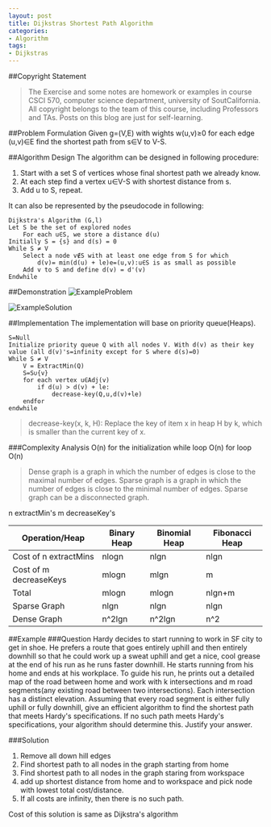 ```yaml
---
layout: post
title: Dijkstras Shortest Path Algorithm
categories:
- Algorithm
tags:
- Dijkstras
---
```


##Copyright Statement
> The Exercise and some notes are homework or examples in course CSCI 570, computer science department, university of SoutCalifornia. All copyright belongs to the team of this course, including Professors and TAs. Posts on this blog are just for self-learning. 

##Problem Formulation
Given g=(V,E) with wights w(u,v)≥0 for each edge (u,v)∈E find the shortest path from s∈V to V-S.


##Algorithm Design
The algorithm can be designed in following procedure:

1. Start with a set S of vertices whose final shortest path we already know.
2. At each step find a vertex u∈V-S with shortest distance from s.
3. Add u to S, repeat.


It can also be represented by the pseudocode in following:

```
Dijkstra's Algorithm (G,l)
Let S be the set of explored nodes
	For each u∈S, we store a distance d(u)
Initially S = {s} and d(s) = 0
While S ≠ V
	Select a node v∉S with at least one edge from S for which 
		d(v)= min(d(u) + le)e=(u,v):u∈S is as small as possible
	Add v to S and define d(v) = d'(v)
Endwhile
```

##Demonstration
![ExampleProblem](http://img.blog.163.com/photo/WfZavQsDv8XkOKX7DnpGUg==/583497626721859365.jpg)

![ExampleSolution](http://img.blog.163.com/photo/FigAtAu_VN_237zxziOrmw==/5113555901903496072.jpg)

##Implementation
The implementation will base on priority queue(Heaps).

```
S=Null
Initialize priority queue Q with all nodes V. With d(v) as their key value (all d(v)'s=infinity except for S where d(s)=0)
While S ≠ V
	V = ExtractMin(Q)
	S=S∪{v}
	for each vertex u∈Adj(v)
		if d(u) > d(v) + le:
			decrease-key(Q,u,d(v)+le)
	endfor
endwhile
```
> decrease-key(x, k, H): Replace the key of item x in heap H by k, which is smaller than thecurrent key of x.

###Complexity Analysis
O(n) for the initialization
while loop O(n)
for loop O(n)

> Dense graph is a graph in which the number of edges is close to the maximal number of edges. Sparse graph is a graph in which the number of edges is close to the minimal number of edges. Sparse graph can be a disconnected graph.


n extractMin's
m decreaseKey's

|Operation/Heap | Binary Heap | Binomial Heap | Fibonacci Heap|
|------------ |------------ | ------------- | ------------|
|Cost of n extractMins		| nlogn | nlgn   | nlgn   |
|Cost of m decreaseKeys 	| mlogn | mlgn   | m      |
|Total				 		| mlogn | mlogn  | nlgn+m |
|Sparse Graph				| nlgn  | nlgn   | nlgn   |
|Dense Graph				| n^2lgn| n^2lgn | n^2    |

##Example
###Question
Hardy decides to start running to work in SF city to get in shoe. He prefers a route that goes entirely uphill and then entirely downhill so that he could work up a sweat uphill and get a nice, cool grease at the end of his run as he runs faster downhill. He starts running from his home and ends at his workplace. To guide his run, he prints out a detailed map of the road between home and work with k intersections and m road segments(any existing road between two intersections). Each intersection has a distinct elevation. Assuming that every road segment is either fully uphill or fully downhill, give an efficient algorithm to find the shortest path that meets Hardy's specifications. If no such path meets Hardy's specifications, your algorithm should determine this. Justify your answer. 

###Solution
1. Remove all down hill edges
2. Find shortest path to all nodes in the graph starting from home
3. Find shortest path to all nodes in the graph staring from workspace
4. add up shortest distance from home and to workspace and pick node with lowest total cost/distance.
5. If all costs are infinity, then there is no such path.

Cost of this solution is same as Dijkstra's algorithm